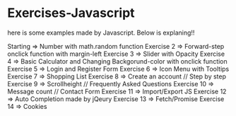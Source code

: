 # Exercises-Javascript
here is some examples made by Javascript.
Below is explaning!!

Starting    => Number with math.random function
Exercise 2  => Forward-step onclick function with margin-left
Exercise 3  => Slider with Opacity
Exercise 4  => Basic Calculator and Changing Backgorund-color with onclick function
Exercise 5  => Login and Register Form
Exercise 6  => Icon Menu with Tooltips
Exercise 7  => Shopping List
Exercise 8  => Create an account // Step by step
Exercise 9  => Scrollheight // Frequently Asked Questions
Exercise 10 => Message count // Contact Form
Exercise 11 => Import/Export JS
Exercise 12 => Auto Completion made by jQeury
Exercise 13 => Fetch/Promise
Exercise 14 => Cookies
